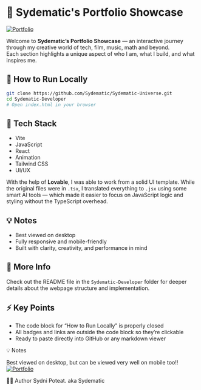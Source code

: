 # 🌌 Sydematic's Portfolio Showcase  
[![Portfolio](https://img.shields.io/badge/Visit-Portfolio-purple?style=for-the-badge)](https://sydematicuniverse.netlify.app/#hero)

Welcome to **Sydematic’s Portfolio Showcase** — an interactive journey through my creative world of tech, film, music, math and beyond.  
Each section highlights a unique aspect of who I am, what I build, and what inspires me.

## 🔧 How to Run Locally

```bash
git clone https://github.com/Sydematic/Sydematic-Universe.git
cd Sydematic-Developer
# Open index.html in your browser
```

## 🚀 Tech Stack

- Vite  
- JavaScript  
- React  
- Animation  
- Tailwind CSS  
- UI/UX  

With the help of **Lovable**, I was able to work from a solid UI template. While the original files were in `.tsx`, I translated everything to `.jsx` using some smart AI tools — which made it easier to focus on JavaScript logic and styling without the TypeScript overhead.

## 💡 Notes

- Best viewed on desktop  
- Fully responsive and mobile-friendly  
- Built with clarity, creativity, and performance in mind  

## 📁 More Info

Check out the README file in the `Sydematic-Developer` folder for deeper details about the webpage structure and implementation.

## ⚡ Key Points

- The code block for “How to Run Locally” is properly closed  
- All badges and links are outside the code block so they’re clickable  
- Ready to paste directly into GitHub or any markdown viewer


💡 Notes

Best viewed on desktop, but can be viewed very well on mobile too!!
[![Portfolio](https://img.shields.io/badge/Visit-Portfolio-purple?style=for-the-badge)](https://sydematicuniverse.netlify.app/#hero)




🧑‍💻 Author
Sydni Poteat. aka Sydematic
